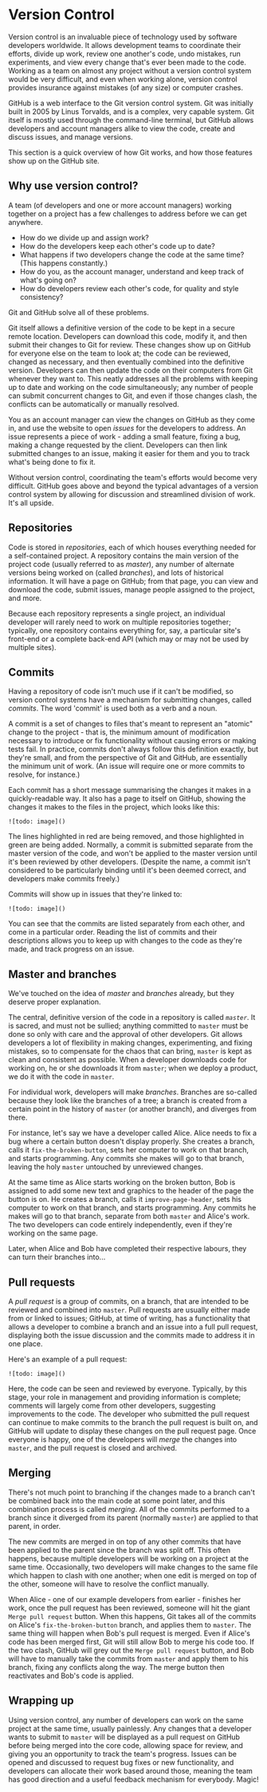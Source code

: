 # Version Control

Version control is an invaluable piece of technology used by software developers worldwide. It allows development teams to coordinate their efforts, divide up work, review one another's code, undo mistakes, run experiments, and view every change that's ever been made to the code. Working as a team on almost any project without a version control system would be very difficult, and even when working alone, version control provides insurance against mistakes (of any size) or computer crashes.

GitHub is a web interface to the Git version control system. Git was initially built in 2005 by Linus Torvalds, and is a complex, very capable system. Git itself is mostly used through the command-line terminal, but GitHub allows developers and account managers alike to view the code, create and discuss issues, and manage versions.

This section is a quick overview of how Git works, and how those features show up on the GitHub site.

## Why use version control?

A team (of developers and one or more account managers) working together on a project has a few challenges to address before we can get anywhere.
- How do we divide up and assign work?
- How do the developers keep each other's code up to date?
- What happens if two developers change the code at the same time?  (This happens constantly.)
- How do you, as the account manager, understand and keep track of what's going on?
- How do developers review each other's code, for quality and style consistency?

Git and GitHub solve all of these problems.

Git itself allows a definitive version of the code to be kept in a secure remote location. Developers can download this code, modify it, and then submit their changes to Git for review. These changes show up on GitHub for everyone else on the team to look at; the code can be reviewed, changed as necessary, and then eventually combined into the definitive version. Developers can then update the code on their computers from Git whenever they want to. This neatly addresses all the problems with keeping up to date and working on the code simultaneously; any number of people can submit concurrent changes to Git, and even if those changes clash, the conflicts can be automatically or manually resolved.

You as an account manager can view the changes on GitHub as they come in, and use the website to open *issues* for the developers to address. An issue represents a piece of work - adding a small feature, fixing a bug, making a change requested by the client. Developers can then link submitted changes to an issue, making it easier for them and you to track what's being done to fix it.

Without version control, coordinating the team's efforts would become very difficult. GitHub goes above and beyond the typical advantages of a version control system by allowing for discussion and streamlined division of work. It's all upside.

## Repositories

Code is stored in *repositories*, each of which houses everything needed for a self-contained project. A repository contains the main version of the project code (usually referred to as *master*), any number of alternate versions being worked on (called *branches*), and lots of historical information. It will have a page on GitHub; from that page, you can view and download the code, submit issues, manage people assigned to the project, and more.

Because each repository represents a single project, an individual developer will rarely need to work on multiple repositories together; typically, one repository contains everything for, say, a particular site's front-end or a complete back-end API (which may or may not be used by multiple sites).

## Commits

Having a repository of code isn't much use if it can't be modified, so version control systems have a mechanism for submitting changes, called *commits*. The word 'commit' is used both as a verb and a noun.

A commit is a set of changes to files that's meant to represent an "atomic" change to the project - that is, the minimum amount of modification necessary to introduce or fix functionality without causing errors or making tests fail. In practice, commits don't always follow this definition exactly, but they're small, and from the perspective of Git and GitHub, are essentially the minimum unit of work. (An issue will require one or more commits to resolve, for instance.)

Each commit has a short message summarising the changes it makes in a quickly-readable way. It also has a page to itself on GitHub, showing the changes it makes to the files in the project, which looks like this:

`![todo: image]()`

The lines highlighted in red are being removed, and those highlighted in green are being added. Normally, a commit is submitted separate from the master version of the code, and won't be applied to the master version until it's been reviewed by other developers. (Despite the name, a commit isn't considered to be particularly binding until it's been deemed correct, and developers make commits freely.)

Commits will show up in issues that they're linked to:

`![todo: image]()`

You can see that the commits are listed separately from each other, and come in a particular order. Reading the list of commits and their descriptions allows you to keep up with changes to the code as they're made, and track progress on an issue.

## Master and branches

We've touched on the idea of *master* and *branches* already, but they deserve proper explanation.

The central, definitive version of the code in a repository is called *`master`*. It is sacred, and must not be sullied; anything committed to `master` must be done so only with care and the approval of other developers. Git allows developers a lot of flexibility in making changes, experimenting, and fixing mistakes, so to compensate for the chaos that can bring, `master` is kept as clean and consistent as possible. When a developer downloads code for working on, he or she downloads it from `master`; when we deploy a product, we do it with the code in `master`.

For individual work, developers will make *branches*. Branches are so-called because they look like the branches of a tree; a branch is created from a certain point in the history of `master` (or another branch), and diverges from there.

For instance, let's say we have a developer called Alice. Alice needs to fix a bug where a certain button doesn't display properly. She creates a branch, calls it `fix-the-broken-button`, sets her computer to work on that branch, and starts programming. Any commits she makes will go to that branch, leaving the holy `master` untouched by unreviewed changes.

At the same time as Alice starts working on the broken button, Bob is assigned to add some new text and graphics to the header of the page the button is on. He creates a branch, calls it `improve-page-header`, sets his computer to work on that branch, and starts programming.  Any commits he makes will go to that branch, separate from both `master` and Alice's work. The two developers can code entirely independently, even if they're working on the same page.

Later, when Alice and Bob have completed their respective labours, they can turn their branches into...

## Pull requests

A *pull request* is a group of commits, on a branch, that are intended to be reviewed and combined into `master`. Pull requests are usually either made from or linked to issues; GitHub, at time of writing, has a functionality that allows a developer to combine a branch and an issue into a full pull request, displaying both the issue discussion and the commits made to address it in one place.

Here's an example of a pull request:

`![todo: image]()`

Here, the code can be seen and reviewed by everyone. Typically, by this stage, your role in management and providing information is complete; comments will largely come from other developers, suggesting improvements to the code. The developer who submitted the pull request can continue to make commits to the branch the pull request is built on, and GitHub will update to display these changes on the pull request page. Once everyone is happy, one of the developers will *merge* the changes into `master`, and the pull request is closed and archived.

## Merging

There's not much point to branching if the changes made to a branch can't be combined back into the main code at some point later, and this combination process is called *merging*. All of the commits performed to a branch since it diverged from its parent (normally `master`) are applied to that parent, in order.

The new commits are merged in on top of any other commits that have been applied to the parent since the branch was split off. This often happens, because multiple developers will be working on a project at the same time. Occasionally, two developers will make changes to the same file which happen to clash with one another; when one edit is merged on top of the other, someone will have to resolve the conflict manually.

When Alice - one of our example developers from earlier - finishes her work, once the pull request has been reviewed, someone will hit the giant `Merge pull request` button. When this happens, Git takes all of the commits on Alice's `fix-the-broken-button` branch, and applies them to `master`. The same thing will happen when Bob's pull request is merged. Even if Alice's code has been merged first, Git will still allow Bob to merge his code too. If the two clash, GitHub will grey out the `Merge pull request` button, and Bob will have to manually take the commits from `master` and apply them to his branch, fixing any conflicts along the way. The merge button then reactivates and Bob's code is applied.

## Wrapping up

Using version control, any number of developers can work on the same project at the same time, usually painlessly. Any changes that a developer wants to submit to `master` will be displayed as a pull request on GitHub before being merged into the core code, allowing space for review, and giving you an opportunity to track the team's progress. Issues can be opened and discussed to request bug fixes or new functionality, and developers can allocate their work based around those, meaning the team has good direction and a useful feedback mechanism for everybody. Magic!
